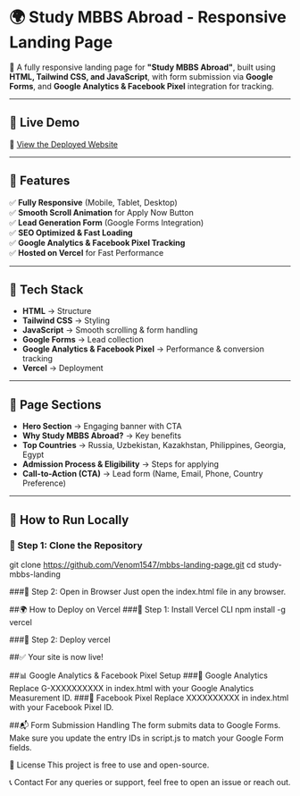 # 🌍 Study MBBS Abroad - Responsive Landing Page  

🚀 A fully responsive landing page for **"Study MBBS Abroad"**, built using **HTML, Tailwind CSS, and JavaScript**, with form submission via **Google Forms**, and **Google Analytics & Facebook Pixel** integration for tracking.

---

## 📌 Live Demo  
🔗 [View the Deployed Website](https://mbbs-landing-page.vercel.app/)  

---

## 🌟 Features  
✅ **Fully Responsive** (Mobile, Tablet, Desktop)  
✅ **Smooth Scroll Animation** for Apply Now Button  
✅ **Lead Generation Form** (Google Forms Integration)  
✅ **SEO Optimized & Fast Loading**  
✅ **Google Analytics & Facebook Pixel Tracking**  
✅ **Hosted on Vercel** for Fast Performance  

---

## 📂 Tech Stack  
- **HTML** → Structure  
- **Tailwind CSS** → Styling  
- **JavaScript** → Smooth scrolling & form handling  
- **Google Forms** → Lead collection  
- **Google Analytics & Facebook Pixel** → Performance & conversion tracking  
- **Vercel** → Deployment  

---

## 📑 Page Sections  
- **Hero Section** → Engaging banner with CTA  
- **Why Study MBBS Abroad?** → Key benefits  
- **Top Countries** → Russia, Uzbekistan, Kazakhstan, Philippines, Georgia, Egypt  
- **Admission Process & Eligibility** → Steps for applying  
- **Call-to-Action (CTA)** → Lead form (Name, Email, Phone, Country Preference)  

---

## 🚀 How to Run Locally  

### 🔹 Step 1: Clone the Repository  
git clone https://github.com/Venom1547/mbbs-landing-page.git
cd study-mbbs-landing

###🔹 Step 2: Open in Browser
Just open the index.html file in any browser.

##🌍 How to Deploy on Vercel
###🔹 Step 1: Install Vercel CLI
npm install -g vercel

###🔹 Step 2: Deploy
vercel

##✅ Your site is now live!

##📊 Google Analytics & Facebook Pixel Setup
###🔹 Google Analytics
Replace G-XXXXXXXXXX in index.html <head> with your Google Analytics Measurement ID.
###🔹 Facebook Pixel
Replace XXXXXXXXXX in index.html <head> with your Facebook Pixel ID.

##📬 Form Submission Handling
The form submits data to Google Forms.
Make sure you update the entry IDs in script.js to match your Google Form fields.

📜 License
This project is free to use and open-source.

📞 Contact
For any queries or support, feel free to open an issue or reach out.

